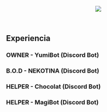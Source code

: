 <p align="center">
  <a href="https://github.com/DenverCoder1/readme-typing-svg"><img src="https://readme-typing-svg.herokuapp.com?font=Time+New+Roman&color=black&size=25&center=true&vCenter=true&width=600&height=100&lines=Hola,+Soy+Theo+Trosman;++;Estudiante+de+Ort+Yatay,;Especialidad:+Informática,;Front-End,;Back-END,;Ganas+de+aprender+cosas+nuevas"></a>
</p>
<br>
<h2>Experiencia</h2>
<h3>OWNER - YumiBot (Discord Bot)</h3>
<h3>B.O.D - NEKOTINA (Discord Bot)</h3>
<h3>HELPER - Chocolat (Discord Bot)</h3>
<h3>HELPER - MagiBot (Discord Bot)</h3>
<br>
